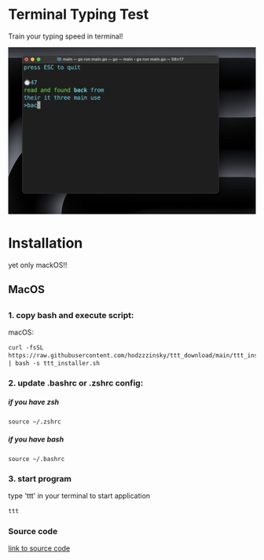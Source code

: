 <h1>Terminal Typing Test</h1>

Train your typing speed in terminal!

![Alt text](screen.png)

<h1>Installation</h1>

yet only mackOS!!

<h2>MacOS<h2>
<h3>1. copy bash and execute script:</h3>
macOS:

```
curl -fsSL https://raw.githubusercontent.com/hodzzzinsky/ttt_download/main/ttt_installer.sh | bash -s ttt_installer.sh
```

<h3>2. update .bashrc or .zshrc config:</h3>

<h5>if you have zsh</h5>

```
source ~/.zshrc
```
<h5>if you have bash</h5> 

```
source ~/.bashrc
```
<h3>3. start program</h3>

type 'ttt' in your terminal to start application

```zsh
ttt
```

<h3>Source code</h3>

[link to source code](https://github.com/hodzzzinsky/terminal_typing_test)
